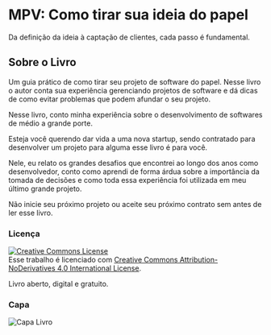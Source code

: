 # MPV: Como tirar sua ideia do papel
Da definição da ideia à captação de clientes, cada passo é fundamental.

## Sobre o Livro
Um guia prático de como tirar seu projeto de software do papel. Nesse livro o autor conta sua experiência gerenciando projetos de software e dá dicas de como evitar problemas que podem afundar o seu projeto.

Nesse livro, conto minha experiência sobre o desenvolvimento de softwares de médio a grande porte.

Esteja você querendo dar vida a uma nova startup, sendo contratado para desenvolver um projeto para alguma esse livro é para você.

Nele, eu relato os grandes desafios que encontrei ao longo dos anos como desenvolvedor, conto como aprendi de forma árdua sobre a importância da tomada de decisões e como toda essa experiência foi utilizada em meu último grande projeto.

Não inicie seu próximo projeto ou aceite seu próximo contrato sem antes de ler esse livro.

### Licença
<div>
<a rel="license" href="http://creativecommons.org/licenses/by-nd/4.0/">
    <img alt="Creative Commons License" style="border-width:0" src="https://i.creativecommons.org/l/by-nd/4.0/88x31.png" />
</a>
<br />
Esse trabalho é licenciado com <a rel="license" href="http://creativecommons.org/licenses/by-nd/4.0/">Creative Commons Attribution-NoDerivatives 4.0 International License</a>.
</div>

Livro aberto, digital e gratuito.


### Capa
![Capa Livro](https://raw.githubusercontent.com/hernandev/mvp-como-tirar-sua-ideia-do-papel/master/cover-github.jpg)